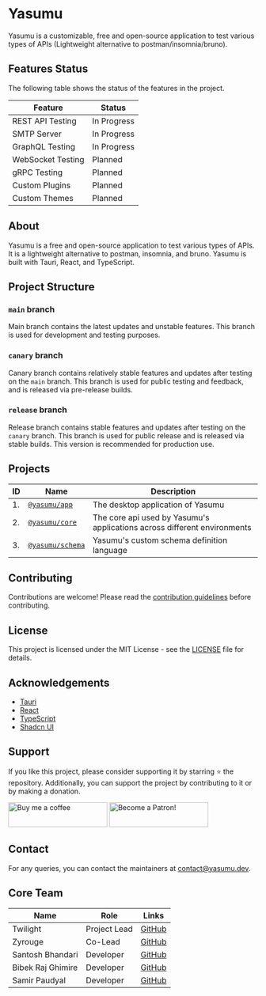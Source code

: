 # Yasumu

Yasumu is a customizable, free and open-source application to test various types of APIs (Lightweight alternative to postman/insomnia/bruno).

## Features Status

The following table shows the status of the features in the project.

| Feature           | Status      |
| ----------------- | ----------- |
| REST API Testing  | In Progress |
| SMTP Server       | In Progress |
| GraphQL Testing   | In Progress |
| WebSocket Testing | Planned     |
| gRPC Testing      | Planned     |
| Custom Plugins    | Planned     |
| Custom Themes     | Planned     |

## About

Yasumu is a free and open-source application to test various types of APIs. It is a lightweight alternative to postman, insomnia, and bruno. Yasumu is built with Tauri, React, and TypeScript.

## Project Structure

### `main` branch

Main branch contains the latest updates and unstable features. This branch is used for development and testing purposes.

### `canary` branch

Canary branch contains relatively stable features and updates after testing on the `main` branch. This branch is used for public testing and feedback, and is released via pre-release builds.

### `release` branch

Release branch contains stable features and updates after testing on the `canary` branch. This branch is used for public release and is released via stable builds. This version is recommended for production use.

## Projects

| ID  | Name                                  | Description                                                              |
| --- | ------------------------------------- | ------------------------------------------------------------------------ |
| 1.  | [`@yasumu/app`](./apps/yasumu)        | The desktop application of Yasumu                                        |
| 2.  | [`@yasumu/core`](./packages/core)     | The core api used by Yasumu's applications across different environments |
| 3.  | [`@yasumu/schema`](./packages/schema) | Yasumu's custom schema definition language                               |

## Contributing

Contributions are welcome! Please read the [contribution guidelines](CONTRIBUTING.md) before contributing.

## License

This project is licensed under the MIT License - see the [LICENSE](LICENSE) file for details.

## Acknowledgements

- [Tauri](https://tauri.app/)
- [React](https://reactjs.org/)
- [TypeScript](https://www.typescriptlang.org/)
- [Shadcn UI](https://ui.shadcn.com/)

## Support

If you like this project, please consider supporting it by starring ⭐ the repository. Additionally, you can support the project by contributing to it or by making a donation.

<a href="https://www.buymeacoffee.com/twlite"><img src="https://cdn.buymeacoffee.com/buttons/v2/default-yellow.png" alt="Buy me a coffee" width="200" height="50"></a> <a href="https://www.patreon.com/twlite"><img src="https://c5.patreon.com/external/logo/become_a_patron_button.png" alt="Become a Patron!" width="200" height="50"></a>

## Contact

For any queries, you can contact the maintainers at [contact@yasumu.dev](mailto:contact@yasumu.dev).

## Core Team

| Name              | Role         | Links                                     |
| ----------------- | ------------ | ----------------------------------------- |
| Twilight          | Project Lead | [GitHub](https://github.com/twlite)       |
| Zyrouge           | Co-Lead      | [GitHub](https://github.com/zyrouge)      |
| Santosh Bhandari  | Developer    | [GitHub](https://github.com/bsantosh909)  |
| Bibek Raj Ghimire | Developer    | [GitHub](https://github.com/ghimirebibek) |
| Samir Paudyal     | Developer    | [GitHub](https://github.com/samir-byte)   |
